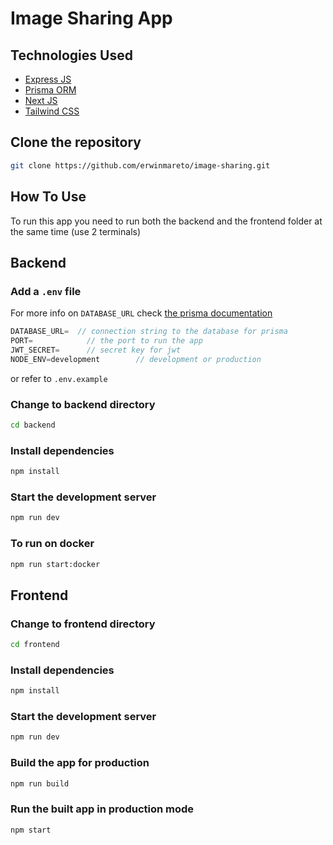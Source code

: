 # Image Sharing App

## Technologies Used

- [Express JS](https://expressjs.com/)
- [Prisma ORM](https://www.prisma.io/)
- [Next JS](https://nextjs.org/)
- [Tailwind CSS](https://tailwindcss.com/)

## Clone the repository

```bash
git clone https://github.com/erwinmareto/image-sharing.git
```

## How To Use

To run this app you need to run both the backend and the frontend folder at the same time (use 2 terminals)

## Backend

### Add a ```.env``` file
For more info on ```DATABASE_URL``` check [the prisma documentation](https://www.prisma.io/docs/orm/reference/connection-urls)
```javascript
DATABASE_URL=  // connection string to the database for prisma
PORT=            // the port to run the app
JWT_SECRET=      // secret key for jwt
NODE_ENV=development        // development or production
```
or refer to ```.env.example```

### Change to backend directory

```bash
cd backend
```

### Install dependencies

```bash
npm install
```

### Start the development server

```bash
npm run dev
```

### To run on docker

```bash
npm run start:docker
```

## Frontend

### Change to frontend directory

```bash
cd frontend
```

### Install dependencies

```bash
npm install
```

### Start the development server

```bash
npm run dev
```

### Build the app for production

```bash
npm run build
```

### Run the built app in production mode

```bash
npm start
```
